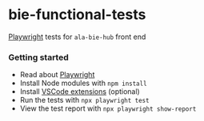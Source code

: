 # bie-functional-tests
[Playwright](https://playwright.dev/) tests for `ala-bie-hub` front end

### Getting started

- Read about [Playwright](https://playwright.dev/)
- Install Node modules with `npm install`
- Install [VSCode extensions](https://playwright.dev/docs/getting-started-vscode) (optional)
- Run the tests with `npx playwright test`
- View the test report with `npx playwright show-report` 
